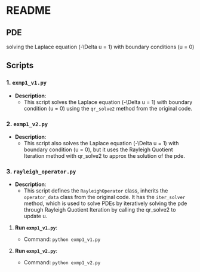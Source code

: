 <!-- README.md -->
# README

## PDE
 solving the Laplace equation \(-\Delta u = 1\) with boundary conditions \(u = 0\) 


## Scripts

### 1. `exmp1_v1.py`

- **Description**: 
  - This script solves the Laplace equation \(-\Delta u = 1\) with boundary condition \(u = 0\) using the `qr_solve2` method from the original code.


### 2. `exmp1_v2.py`

- **Description**: 
  - This script also solves the Laplace equation \(-\Delta u = 1\) with boundary condition \(u = 0\), but it uses the Rayleigh Quotient Iteration method with qr_solve2 to approx the solution of the pde. 

### 3. `rayleigh_operator.py`

- **Description**: 
  - This script defines the `RayleighOperator` class, inherits the `operator_data` class from the original code. It has the `iter_solver` method, which is used to solve PDEs by iteratively solving the pde through Rayleigh Quotient Iteration by calling the qr_solve2 to update u.


1. **Run `exmp1_v1.py`**: 
   - Command: `python exmp1_v1.py`

2. **Run `exmp1_v2.py`**:
   - Command: `python exmp1_v2.py`

